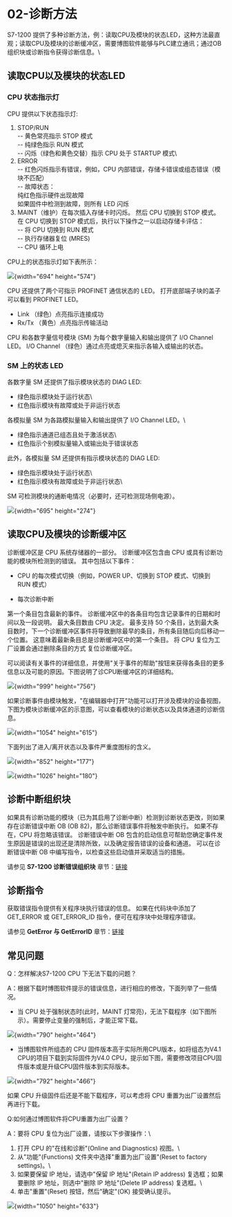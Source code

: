 # 02-诊断方法

S7-1200
提供了多种诊断方法，例：读取CPU及模块的状态LED，这种方法最直观；读取CPU及模块的诊断缓冲区，需要博图软件能够与PLC建立通讯；通过OB组织块或诊断指令获得诊断信息。\

## 读取CPU以及模块的状态LED

### CPU 状态指示灯

CPU 提供以下状态指示灯:

1.  STOP/RUN\
    -- 黄色常亮指示 STOP 模式\
    -- 纯绿色指示 RUN 模式\
    -- 闪烁（绿色和黄色交替）指示 CPU 处于 STARTUP 模式\
2.  ERROR\
    -- 红色闪烁指示有错误，例如，CPU
    内部错误，存储卡错误或组态错误（模块不匹配）\
    -- 故障状态：\
    纯红色指示硬件出现故障\
    如果固件中检测到故障，则所有 LED 闪烁
3.  MAINT（维护）在每次插入存储卡时闪烁。 然后 CPU 切换到 STOP 模式。 在
    CPU 切换到 STOP 模式后，执行以下操作之一以启动存储卡评估：\
    -- 将 CPU 切换到 RUN 模式\
    -- 执行存储器复位 (MRES)\
    -- CPU 循环上电

CPU上的状态指示灯如下表所示：

![](images/2-01.gif){width="694" height="574"}

CPU 还提供了两个可指示 PROFINET 通信状态的 LED。
打开底部端子块的盖子可以看到 PROFINET LED。

-   Link （绿色）点亮指示连接成功
-   Rx/Tx （黄色）点亮指示传输活动

CPU 和各数字量信号模块 (SM) 为每个数字量输入和输出提供了 I/O Channel
LED。 I/O Channel （绿色）通过点亮或熄灭来指示各输入或输出的状态。

### SM 上的状态 LED

各数字量 SM 还提供了指示模块状态的 DIAG LED:

-   绿色指示模块处于运行状态\
-   红色指示模块有故障或处于非运行状态

各模拟量 SM 为各路模拟量输入和输出提供了 I/O Channel LED。\

-   绿色指示通道已组态且处于激活状态\
-   红色指示个别模拟量输入或输出处于错误状态

此外，各模拟量 SM 还提供有指示模块状态的 DIAG LED:

-   绿色指示模块处于运行状态\
-   红色指示模块有故障或处于非运行状态\

SM 可检测模块的通断电情况（必要时，还可检测现场侧电源）。

![](images/2-02.gif){width="695" height="274"}

## 读取CPU及模块的诊断缓冲区

诊断缓冲区是 CPU 系统存储器的一部分。 诊断缓冲区包含由 CPU
或具有诊断功能的模块所检测到的错误。 其中包括以下事件：

-   CPU 的每次模式切换（例如，POWER UP、切换到 STOP 模式、切换到 RUN
    模式）

-   每次诊断中断

第一个条目包含最新的事件。
诊断缓冲区中的各条目均包含记录事件的日期和时间以及一段说明。
最大条目数由 CPU 决定。 最多支持 50
个条目，达到最大条目数时，下一个诊断缓冲区事件将导致删除最早的条目，所有条目随后向后移动一个位置。
这意味着最新条目总是诊断缓冲区中的第一个条目。 将 CPU
复位为工厂设置会通过删除条目的方式 复位诊断缓冲区。

可以阅读有关事件的详细信息，并使用"关于事件的帮助"按钮来获得各条目的更多信息以及可能的原因。下图说明了诊CPU断缓冲区的详细结构。

![](images/2-03.gif){width="999" height="756"}

如果诊断事件由模块触发，"在编辑器中打开"功能可以打开涉及模块的设备视图，下图为模块诊断缓冲区的示意图，可以查看模块的诊断状态以及具体通道的诊断信息。

![](images/2-04.gif){width="1054" height="615"}

下面列出了进入/离开状态以及事件严重度图标的含义。

![](images/2-05.gif){width="852" height="177"}

![](images/2-06.gif){width="1026" height="180"}

## 诊断中断组织块

如果具有诊断功能的模块（已为其启用了诊断中断）检测到诊断状态更改，则如果存在诊断错误中断
OB (OB 82)，那么诊断错误事件将触发中断执行。 如果不存在，CPU
将忽略该错误。 诊断错误中断 OB
包含的启动信息可帮助您确定事件发生原因是错误的出现还是清除所致，以及确定报告错误的设备和通道。
可以在诊断错误中断 OB 中编写指令，以检查这些启动值并采取适当的措施。

请参见 **S7-1200 诊断错误组织块**
章节：[链接](../07-Program/02-basic/02-OB/07-OB82.htm)

## 诊断指令

获取错误指令提供有关程序块执行错误的信息。 如果在代码块中添加了
GET_ERROR 或 GET_ERROR_ID 指令，便可在程序块中处理程序错误。

请参见 **GetError 与 GetErrorID**
章节：[链接](../07-Program/03-instruction/01-Basic/05-Program_Control/01-GetError_GetErrorID.html)

## 常见问题

Q：怎样解决S7-1200 CPU 下无法下载的问题？

A：根据下载时博图软件提示的错误信息，进行相应的修改，下面列举了一些情况。

-   当 CPU 处于强制状态时(此时，MAINT
    灯常亮)，无法下载程序（如下图所示）。需要停止变量的强制后，才能正常下载。

![](images/2-07.gif){width="790" height="464"}

-   当博图软件所组态的 CPU 固件版本高于实际所用CPU版本，如将组态为V4.1
    CPU的项目下载到实际固件为V4.0
    CPU，提示如下图，需要修改项目CPU固件版本或是升级CPU固件版本到实际版本。

![](images/2-08.gif){width="792" height="466"}

如果 CPU 升级固件后还是不能下载程序，可以考虑将 CPU
重置为出厂设置然后再进行下载。

Q:如何通过博图软件将CPU重置为出厂设置？

A：要将 CPU 复位为出厂设置，请按以下步骤操作：\
1. 打开 CPU 的\"在线和诊断\"(Online and Diagnostics) 视图。\
2. 从\"功能\"(Functions) 文件夹中选择\"重置为出厂设置\"(Reset to factory
settings)。\
3. 如果要保留 IP 地址，请选中\"保留 IP 地址\"(Retain IP address)
复选框；如果要删除 IP 地址，则选中\"删除 IP 地址\"(Delete IP address)
复选框。\
4. 单击\"重置\"(Reset) 按钮，然后\"确定\"(OK) 接受确认提示。

![](images/2-09.gif){width="1050" height="633"}
